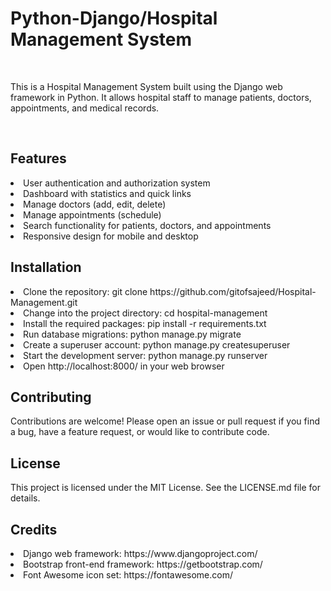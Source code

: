 <h1>Python-Django/Hospital Management System</h1>
​
<p>This is a Hospital Management System built using the Django web framework in Python. It allows hospital staff to manage patients, doctors, appointments, and medical records.</p>
​
<h2>Features</h2>

<li>User authentication and authorization system</li>

<li>Dashboard with statistics and quick links</li>

<li>Manage doctors (add, edit, delete)</li>

<li>Manage appointments (schedule)</li>

<li>Search functionality for patients, doctors, and appointments</li>

<li>Responsive design for mobile and desktop</li>

<h2>Installation</h2>

<li>Clone the repository: git clone https://github.com/gitofsajeed/Hospital-Management.git</li>


<li>Change into the project directory: cd hospital-management</li>


<li>Install the required packages: pip install -r requirements.txt</li>


<li>Run database migrations: python manage.py migrate</li>


<li>Create a superuser account: python manage.py createsuperuser</li>


<li>Start the development server: python manage.py runserver</li>


<li>Open http://localhost:8000/ in your web browser</li>



<h2>Contributing</h2>

Contributions are welcome! Please open an issue or pull request if you find a bug, have a feature request, or would like to contribute code.

<h2>License</h2>

This project is licensed under the MIT License. See the LICENSE.md file for details.

<h2>Credits</h2>

<li>Django web framework: https://www.djangoproject.com/</li>


<li>Bootstrap front-end framework: https://getbootstrap.com/</li>

<li>Font Awesome icon set: https://fontawesome.com/</li>
